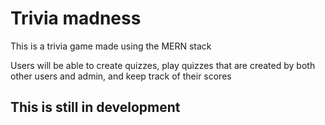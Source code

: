 # Trivia madness

This is a trivia game made using the MERN stack

Users will be able to create quizzes, play quizzes that are created by both other users and admin, and keep track of their scores

## This is still in development
